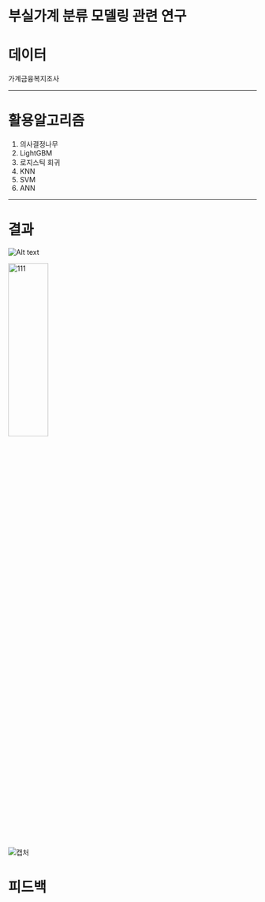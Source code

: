 # 부실가계 분류 모델링 관련 연구


# 데이터

가계금융복지조사

***

# 활용알고리즘
1. 의사결정나무
2. LightGBM
3. 로지스틱 회귀
4. KNN
5. SVM
6. ANN


***
# 결과
![Alt text](C:\Users\Owner\Desktop\부실가계분류모형/캡처.png)

<img src="C:\Users\Owner\Desktop\부실가계분류모형/캡처.png" width="40%" height="30%" title="px(픽셀) 크기 설정" alt="111"></img>

![캡처](https://user-images.githubusercontent.com/75703922/118949571-578ba500-b994-11eb-8040-01c09eaea287.PNG)

# 피드백
